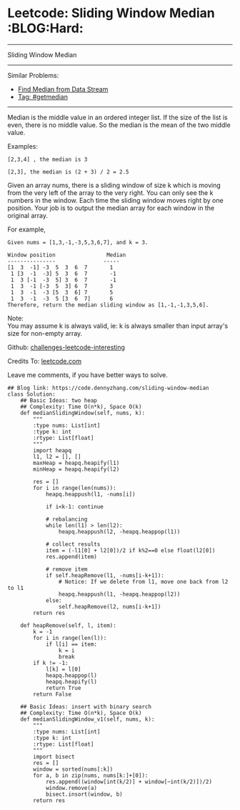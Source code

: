 # Leetcode: Sliding Window Median     :BLOG:Hard:


---

Sliding Window Median  

---

Similar Problems:  
-   [Find Median from Data Stream](https://code.dennyzhang.com/find-median-from-data-stream)
-   [Tag: #getmedian](https://code.dennyzhang.com/tag/getmedian)

---

Median is the middle value in an ordered integer list. If the size of the list is even, there is no middle value. So the median is the mean of the two middle value.  

Examples:  

    [2,3,4] , the median is 3
    
    [2,3], the median is (2 + 3) / 2 = 2.5

Given an array nums, there is a sliding window of size k which is moving from the very left of the array to the very right. You can only see the k numbers in the window. Each time the sliding window moves right by one position. Your job is to output the median array for each window in the original array.  

For example,  

    Given nums = [1,3,-1,-3,5,3,6,7], and k = 3.
    
    Window position                Median
    ---------------               -----
    [1  3  -1] -3  5  3  6  7       1
     1 [3  -1  -3] 5  3  6  7       -1
     1  3 [-1  -3  5] 3  6  7       -1
     1  3  -1 [-3  5  3] 6  7       3
     1  3  -1  -3 [5  3  6] 7       5
     1  3  -1  -3  5 [3  6  7]      6
    Therefore, return the median sliding window as [1,-1,-1,3,5,6].

Note:  
You may assume k is always valid, ie: k is always smaller than input array's size for non-empty array.  

Github: [challenges-leetcode-interesting](https://github.com/DennyZhang/challenges-leetcode-interesting/tree/master/sliding-window-median)  

Credits To: [leetcode.com](https://leetcode.com/problems/sliding-window-median/description/)  

Leave me comments, if you have better ways to solve.  

    ## Blog link: https://code.dennyzhang.com/sliding-window-median
    class Solution:
        ## Basic Ideas: two heap
        ## Complexity: Time O(n*k), Space O(k)
        def medianSlidingWindow(self, nums, k):
            """
            :type nums: List[int]
            :type k: int
            :rtype: List[float]
            """
            import heapq
            l1, l2 = [], []
            maxHeap = heapq.heapify(l1)
            minHeap = heapq.heapify(l2)
    
            res = []
            for i in range(len(nums)):
                heapq.heappush(l1, -nums[i])
    
                if i<k-1: continue
    
                # rebalancing
                while len(l1) > len(l2):
                    heapq.heappush(l2, -heapq.heappop(l1))
    
                # collect results
                item = (-l1[0] + l2[0])/2 if k%2==0 else float(l2[0])
                res.append(item)            
    
                # remove item
                if self.heapRemove(l1, -nums[i-k+1]):
                    # Notice: If we delete from l1, move one back from l2 to l1
                    heapq.heappush(l1, -heapq.heappop(l2))
                else:
                    self.heapRemove(l2, nums[i-k+1])
            return res
    
        def heapRemove(self, l, item):
            k = -1
            for i in range(len(l)):
                if l[i] == item:
                    k = i
                    break
            if k != -1:
                l[k] = l[0]
                heapq.heappop(l)
                heapq.heapify(l)
                return True
            return False
    
        ## Basic Ideas: insert with binary search
        ## Complexity: Time O(n*k), Space O(k)
        def medianSlidingWindow_v1(self, nums, k):
            """
            :type nums: List[int]
            :type k: int
            :rtype: List[float]
            """
            import bisect
            res = []
            window = sorted(nums[:k])
            for a, b in zip(nums, nums[k:]+[0]):
                res.append((window[int(k/2)] + window[~int(k/2)])/2)
                window.remove(a)
                bisect.insort(window, b)
            return res